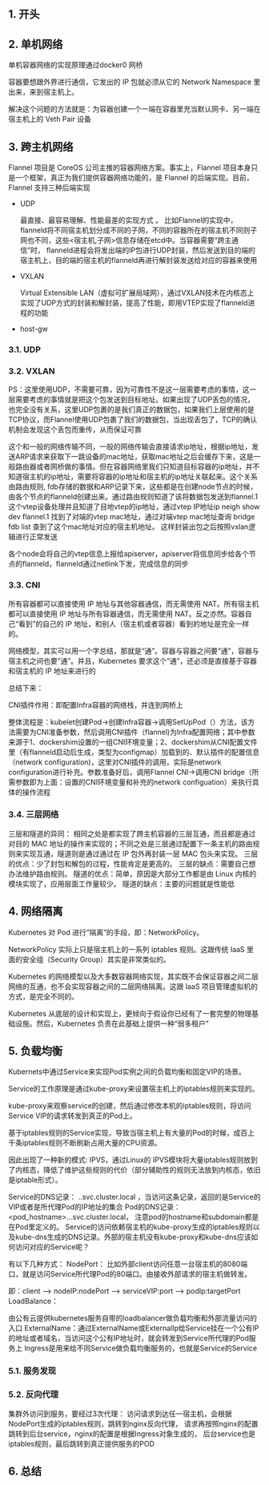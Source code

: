 ## 1. 开头



## 2. 单机网络

单机容器网络的实现原理通过docker0 网桥

容器要想跟外界进行通信，它发出的 IP 包就必须从它的 Network Namespace 里出来，来到宿主机上。

解决这个问题的方法就是：为容器创建一个一端在容器里充当默认网卡、另一端在宿主机上的 Veth Pair 设备

## 3. 跨主机网络

Flannel 项目是 CoreOS 公司主推的容器网络方案。事实上，Flannel 项目本身只是一个框架，真正为我们提供容器网络功能的，是 Flannel 的后端实现。目前，Flannel 支持三种后端实现

* UDP

  最直接、最容易理解、性能最差的实现方式 。 比如Flannel的实现中，flanneld将不同宿主机划分成不同的子网，不同的容器所在的宿主机不同则子网也不同，这些<宿主机,子网>信息存储在etcd中。当容器需要“跨主通信”时， flanneld进程会将发出端的IP包进行UDP封装，然后发送到目的端的宿主机上，目的端的宿主机的flanneld再进行解封装发送给对应的容器来使用

* VXLAN

  Virtual Extensible LAN（虚拟可扩展局域网），通过VXLAN技术在内核态上实现了UDP方式的封装和解封装，提高了性能，即用VTEP实现了flanneld进程的功能

* host-gw



### 3.1. UDP

### 3.2. VXLAN

PS：这里使用UDP，不需要可靠，因为可靠性不是这一层需要考虑的事情，这一层需要考虑的事情就是把这个包发送到目标地址。如果出现了UDP丢包的情况，也完全没有关系，这里UDP包裹的是我们真正的数据包，如果我们上层使用的是TCP协议，而Flannel使用UDP包裹了我们的数据包，当出现丢包了，TCP的确认机制会发现这个丢包而重传，从而保证可靠



这个和一般的网络传输不同，一般的网络传输会直接请求ip地址，根据ip地址，发送ARP请求来获取下一跳设备的mac地址，获取mac地址之后会缓存下来，这是一般路由器或者网桥做的事情。但在容器网络里我们只知道目标容器的ip地址，并不知道宿主机的ip地址，需要将容器的ip地址和宿主机的ip地址关联起来。这个关系由路由规则, fdb存储的数据和ARP记录下来，这些都是在创建node节点的时候，由各个节点的flanneld创建出来。通过路由规则知道了该将数据包发送到flannel.1这个vtep设备处理并且知道了目地vtep的ip地址，通过vtep IP地址ip neigh show dev flannel.1 找到了对端的vtep mac地址，通过对端vtep mac地址查询 bridge fdb list 查到了这个mac地址对应的宿主机地址。 这样封装出包之后按照vxlan逻辑进行正常发送

各个node会将自己的vtep信息上报给apiserver，apiserver将信息同步给各个节点的flanneld，flanneld通过netlink下发，完成信息的同步

### 3.3. CNI

所有容器都可以直接使用 IP 地址与其他容器通信，而无需使用 NAT。所有宿主机都可以直接使用 IP 地址与所有容器通信，而无需使用 NAT。反之亦然。容器自己“看到”的自己的 IP 地址，和别人（宿主机或者容器）看到的地址是完全一样的。

网络模型，其实可以用一个字总结，那就是“通”。容器与容器之间要“通”，容器与宿主机之间也要“通”。并且，Kubernetes 要求这个“通”，还必须是直接基于容器和宿主机的 IP 地址来进行的

总结下来：

CNI插件作用：即配置Infra容器的网络栈，并连到网桥上

整体流程是：kubelet创建Pod->创建Infra容器->调用SetUpPod（）方法，该方法需要为CNI准备参数，然后调用CNI插件（flannel)为Infra配置网络；其中参数来源于1、dockershim设置的一组CNI环境变量；2、dockershim从CNI配置文件里（有flanneld启动后生成，类型为configmap）加载到的、默认插件的配置信息（network configuration)，这里对CNI插件的调用，实际是network configuration进行补充。参数准备好后，调用Flannel CNI->调用CNI bridge（所需参数即为上面：设置的CNI环境变量和补充的network configuation）来执行具体的操作流程

### 3.4. 三层网络

三层和隧道的异同： 相同之处是都实现了跨主机容器的三层互通，而且都是通过对目的 MAC 地址的操作来实现的；不同之处是三层通过配置下一条主机的路由规则来实现互通，隧道则是通过通过在 IP 包外再封装一层 MAC 包头来实现。 三层的优点：少了封包和解包的过程，性能肯定是更高的。 三层的缺点：需要自己想办法维护路由规则。 隧道的优点：简单，原因是大部分工作都是由 Linux 内核的模块实现了，应用层面工作量较少。 隧道的缺点：主要的问题就是性能低

## 4. 网络隔离

Kubernetes 对 Pod 进行“隔离”的手段，即：NetworkPolicy。

NetworkPolicy 实际上只是宿主机上的一系列 iptables 规则。这跟传统 IaaS 里面的安全组（Security Group）其实是非常类似的。

Kubernetes 的网络模型以及大多数容器网络实现，其实既不会保证容器之间二层网络的互通，也不会实现容器之间的二层网络隔离。这跟 IaaS 项目管理虚拟机的方式，是完全不同的。

Kubernetes 从底层的设计和实现上，更倾向于假设你已经有了一套完整的物理基础设施。然后，Kubernetes 负责在此基础上提供一种“弱多租户”

## 5. 负载均衡

Kubernets中通过Service来实现Pod实例之间的负载均衡和固定VIP的场景。 

Service的工作原理是通过kube-proxy来设置宿主机上的iptables规则来实现的。

kube-proxy来观察service的创建，然后通过修改本机的iptables规则，将访问Service VIP的请求转发到真正的Pod上。 

基于iptables规则的Service实现，导致当宿主机上有大量的Pod的时候，成百上千条iptables规则不断刷新占用大量的CPU资源。

因此出现了一种新的模式: IPVS，通过Linux的 IPVS模块将大量iptables规则放到了内核态，降低了维护这些规则的代价（部分辅助性的规则无法放到内核态，依旧是iptable形式）。

 Service的DNS记录： <myservice>.<mynamespace>.svc.cluster.local ，当访问这条记录，返回的是Service的VIP或者是所代理Pod的IP地址的集合 Pod的DNS记录： <pod_hostname>.<subdomain>.<mynamespace>.svc.cluster.local， 注意pod的hostname和subdomain都是在Pod里定义的。 Service的访问依赖宿主机的kube-proxy生成的iptables规则以及kube-dns生成的DNS记录。外部的宿主机没有kube-proxy和kube-dns应该如何访问对应的Service呢？

有以下几种方式： NodePort： 比如外部client访问任意一台宿主机的8080端口，就是访问Service所代理Pod的80端口。由接收外部请求的宿主机做转发。

 即：client --> nodeIP:nodePort --> serviceVIP:port --> podIp:targetPort LoadBalance：

由公有云提供kubernetes服务自带的loadbalancer做负载均衡和外部流量访问的入口 ExternalName：通过ExternalName或ExternalIp给Service挂在一个公有IP的地址或者域名，当访问这个公有IP地址时，就会转发到Service所代理的Pod服务上 Ingress是用来给不同Service做负载均衡服务的，也就是Service的Service

### 5.1. 服务发现

### 5.2. 反向代理

集群外访问到服务，要经过3次代理： 访问请求到达任一宿主机，会根据NodePort生成的iptables规则，跳转到nginx反向代理， 请求再按照nginx的配置跳转到后台service，nginx的配置是根据Ingress对象生成的， 后台service也是iptables规则，最后跳转到真正提供服务的POD

## 6. 总结

